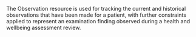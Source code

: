 The Observation resource is used for tracking the current and historical observations that have been made for a patient, with further constraints applied to represent an examination finding observed during a health and wellbeing assessment review.